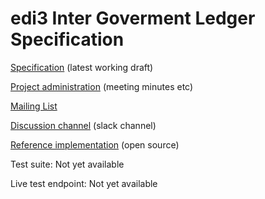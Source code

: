 # edi3 Inter Goverment Ledger Specification

[Specification](http://edi3.org/specs/edi3-igl/main/) (latest working draft)

[Project administration](https://github.com/edi3/edi3-igl/wiki) (meeting minutes etc)

[Mailing List](https://groups.google.com/a/edi3.org/forum/#!forum/igl/join)

[Discussion channel](https://edi3.slack.com/messages/CG8Q8B7F1) (slack channel)

[Reference implementation](https://github.com/trustbridge) (open source)

Test suite: Not yet available

Live test endpoint: Not yet available
